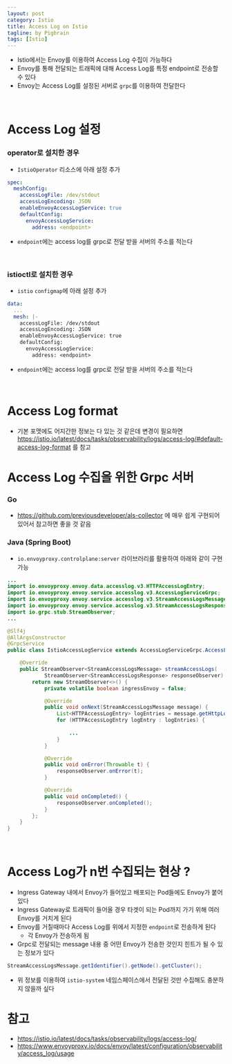 ```yaml
---
layout: post
category: Istio
title: Access Log on Istio
tagline: by Pigbrain
tags: [Istio]
---
```

  
<!--more-->  
  
* Istio에서는 Envoy를 이용하여 Access Log 수집이 가능하다 
* Envoy를 통해 전달되는 트래픽에 대해 Access Log를 특정 endpoint로 전송할 수 있다
* Envoy는 Access Log를 설정된 서버로 `grpc`를 이용하여 전달한다  
  
<br>

# Access Log 설정 
### operator로 설치한 경우 
* `IstioOperator` 리소스에 아래 설정 추가

```yaml
spec:
  meshConfig:
    accessLogFile: /dev/stdout
    accessLogEncoding: JSON
    enableEnvoyAccessLogService: true
    defaultConfig:
      envoyAccessLogService: 
        address: <endpoint> 
```

* `endpoint`에는 access log를 grpc로 전달 받을 서버의 주소를 적는다 

<br>

### istioctl로 설치한 경우 
* `istio` `configmap`에 아래 설정 추가 

```yaml
data:
  ...
  mesh: |-
    accessLogFile: /dev/stdout
    accessLogEncoding: JSON
    enableEnvoyAccessLogService: true
    defaultConfig:
      envoyAccessLogService: 
        address: <endpoint> 
```

* `endpoint`에는 access log를 grpc로 전달 받을 서버의 주소를 적는다 

<br>

# Access Log format
* 기본 포맷에도 어지간한 정보는 다 있는 것 같은데 변경이 필요하면 https://istio.io/latest/docs/tasks/observability/logs/access-log/#default-access-log-format 를 참고


# Access Log 수집을 위한 Grpc 서버 
### Go 
* https://github.com/previousdeveloper/als-collector 에 매우 쉽게 구현되어 있어서 참고하면 좋을 것 같음 

### Java (Spring Boot)
* `io.envoyproxy.controlplane:server` 라이브러리를 활용하여 아래와 같이 구현 가능 

```java
...
import io.envoyproxy.envoy.data.accesslog.v3.HTTPAccessLogEntry;
import io.envoyproxy.envoy.service.accesslog.v3.AccessLogServiceGrpc;
import io.envoyproxy.envoy.service.accesslog.v3.StreamAccessLogsMessage;
import io.envoyproxy.envoy.service.accesslog.v3.StreamAccessLogsResponse;
import io.grpc.stub.StreamObserver;
...

@Slf4j
@AllArgsConstructor
@GrpcService
public class IstioAccessLogService extends AccessLogServiceGrpc.AccessLogServiceImplBase {

    @Override
    public StreamObserver<StreamAccessLogsMessage> streamAccessLogs(
            StreamObserver<StreamAccessLogsResponse> responseObserver) {
        return new StreamObserver<>() {
            private volatile boolean ingressEnvoy = false;

            @Override
            public void onNext(StreamAccessLogsMessage message) {
                List<HTTPAccessLogEntry> logEntries = message.getHttpLogs().getLogEntryList();
                for (HTTPAccessLogEntry logEntry : logEntries) {
                    
                    ...
                }
            }

            @Override
            public void onError(Throwable t) {
                responseObserver.onError(t);
            }

            @Override
            public void onCompleted() {
                responseObserver.onCompleted();
            }
        };
    }
}

```

<br>

# Access Log가 n번 수집되는 현상 ?
* Ingress Gateway 내에서 Envoy가 들어있고 배포되는 Pod들에도 Envoy가 붙어 있다 
* Ingress Gateway로 트래픽이 들어올 경우 타겟이 되는 Pod까지 가기 위해 여러 Envoy를 거치게 된다 
* Envoy를 거칠때마다 Access Log를 위에서 지정한 `endpoint`로 전송하게 된다 
  * 각 Envoy가 전송하게 됨 
* Grpc로 전달되는 message 내용 중 어떤 Envoy가 전송한 것인지 힌트가 될 수 있는 정보가 있다 
```java
StreamAccessLogsMessage.getIdentifier().getNode().getCluster();
```
* 위 정보를 이용하여 `istio-system` 네임스페이스에서 전달된 것만 수집해도 충분하지 않을까 싶다


# 참고 
* https://istio.io/latest/docs/tasks/observability/logs/access-log/
* https://www.envoyproxy.io/docs/envoy/latest/configuration/observability/access_log/usage